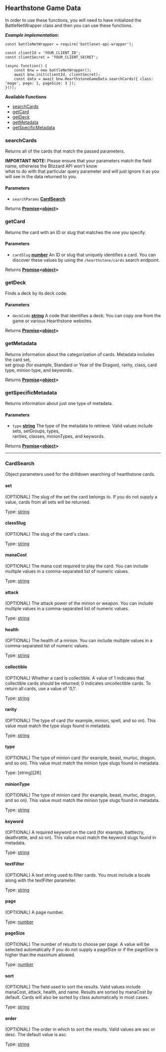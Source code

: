 
## Hearthstone Game Data  
  In order to use these functions, you will need to have initialized the BattleNetWrapper class and then you can use these functions.    
    
***Example implementation:*** 

```
const battleNetWrapper = require('battlenet-api-wrapper');
    
const clientId = 'YOUR_CLIENT_ID'; 
const clientSecret = 'YOUR_CLIENT_SECRET';    

(async function() {    
    const bnw = new battleNetWrapper();    
    await bnw.init(clientId, clientSecret);    
    const data = await bnw.HearthstoneGameData.searchCards({ class: 'mage', page: 1, pageSize: 3 }); 
}()); 
```   
  
**Available Functions**   

- [searchCards][36]
- [getCard][37] 
- [getDeck][39] 
- [getMetadata][41] 
- [getSpecificMetadata][42]  

### searchCards  
  
Returns all of the cards that match the passed parameters.  
  
**IMPORTANT NOTE:** Please ensure that your parameters match the field name, otherwise the Blizzard API won't know  
what to do with that particular query parameter and will just ignore it as you will see in the data returned to you.  
  
#### Parameters  
  
- `searchParams` **[CardSearch][28]**   

Returns **[Promise][310]&lt;[object][311]>**     
### getCard    
 Returns the card with an ID or slug that matches the one you specify.    
    
#### Parameters    
 - `cardSlug` **[number][312]** An ID or slug that uniquely identifies a card. You can discover these values by using the `/hearthstone/cards` search endpoint.    
    
Returns **[Promise][310]&lt;[object][311]>**     
 ### getDeck    
 Finds a deck by its deck code.    
    
#### Parameters    
 - `deckCode` **[string][313]** A code that identifies a deck. You can copy one from the game or various Hearthstone websites.    
    
Returns **[Promise][310]&lt;[object][311]>**     
 ### getMetadata    
 Returns information about the categorization of cards. Metadata includes the card set,    
set group (for example, Standard or Year of the Dragon), rarity, class, card type, minion type, and keywords.    
    
Returns **[Promise][310]&lt;[object][311]>**     
 ### getSpecificMetadata    
 Returns information about just one type of metadata.    
    
#### Parameters    
 - `type` **[string][313]** The type of the metadata to retrieve. Valid values include sets, setGroups, types,    
    rarities, classes, minionTypes, and keywords.    
    
Returns **[Promise][310]&lt;[object][311]>**  
  
________________________________  
  
### CardSearch  
  
Object parameters used for the drilldown searching of hearthstone cards.  
  
#### set  
  
(OPTIONAL) The slug of the set the card belongs to. If you do not supply a value, cards from all sets will be returned.  
  
Type: [string][313]  
  
#### classSlug  
  
(OPTIONAL) The slug of the card's class.  
  
Type: [string][313]  
  
#### manaCost  
  
(OPTIONAL) The mana cost required to play the card. You can include multiple values in a comma-separated list of numeric values.  
  
Type: [string][313]  
  
#### attack  
  
(OPTIONAL) The attack power of the minion or weapon. You can include multiple values in a comma-separated list of numeric values.  
  
Type: [string][313]  
  
#### health  
  
(OPTIONAL) The health of a minion. You can include multiple values in a comma-separated list of numeric values.  
  
Type: [string][313]  
  
#### collectible  
  
(OPTIONAL) Whether a card is collectible. A value of 1 indicates that collectible cards should be returned; 0 indicates uncollectible cards. To return all cards, use a value of '0,1'.  
  
Type: [string][313]  
  
#### rarity  
  
(OPTIONAL) The type of card (for example, minion, spell, and so on). This value must match the type slugs found in metadata.  
  
Type: [string][313]  
  
#### type  
  
(OPTIONAL) The type of minion card (for example, beast, murloc, dragon, and so on). This value must match the minion type slugs found in metadata.  
  
Type: [string][26]  
  
#### minionType  
  
(OPTIONAL) The type of minion card (for example, beast, murloc, dragon, and so on). This value must match the minion type slugs found in metadata.  
  
Type: [string][313]  
  
#### keyword  
  
(OPTIONAL) A required keyword on the card (for example, battlecry, deathrattle, and so on). This value must match the keyword slugs found in metadata.  
  
Type: [string][313]  
  
#### textFilter  
  
(OPTIONAL) A text string used to filter cards. You must include a locale along with the textFilter parameter.  
  
Type: [string][313]  
  
#### page  
  
(OPTIONAL) A page number.  
  
Type: [number][312]  
  
#### pageSize  
  
(OPTIONAL) The number of results to choose per page. A value will be selected automatically if you do not supply a pageSize or if the pageSize is higher than the maximum allowed.  
  
Type: [number][312]  
  
#### sort  
  
(OPTIONAL) The field used to sort the results. Valid values include manaCost, attack, health, and name. Results are sorted by manaCost by default. Cards will also be sorted by class automatically in most cases.  
  
Type: [string][313]  
  
#### order  
  
(OPTIONAL) The order in which to sort the results. Valid values are asc or desc. The default value is asc.  
  
Type: [string][313]   
  
[28]: #CardSearch  
  
[36]: #searchcards  
  [37]: #getcard    
 [39]: #getdeck    
 [41]: #getmetadata    
 [42]: #getspecificmetadata   
[310]: https://developer.mozilla.org/docs/Web/JavaScript/Reference/Global_Objects/Promise    
 [311]: https://developer.mozilla.org/docs/Web/JavaScript/Reference/Global_Objects/Object    
 [312]: https://developer.mozilla.org/docs/Web/JavaScript/Reference/Global_Objects/Number    
 [313]: https://developer.mozilla.org/docs/Web/JavaScript/Reference/Global_Objects/String